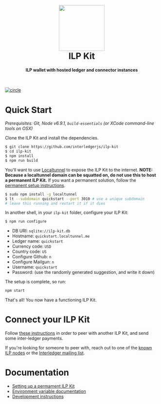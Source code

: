 <h1 align="center">
  <a href="https://interledger.org"><img src="https://interledger.org/assets/ilp_logo.svg" width="150"></a>
  <br>
  ILP Kit
</h1>

<h4 align="center">
ILP wallet with hosted ledger and connector instances
</h4>

<br>

[![circle][circle-image]][circle-url]

[circle-image]: https://circleci.com/gh/interledgerjs/ilp-kit.svg?style=shield&circle-token=65d802e1ea641aabcc95f8d28f2c6ade577716a9
[circle-url]: https://circleci.com/gh/interledgerjs/ilp-kit

# Quick Start

_Prerequisites: Git, Node v6.9.1, `build-essentials` (or XCode command-line tools on OSX)_

Clone the ILP Kit and install the dependencies.

```sh
$ git clone https://github.com/interledgerjs/ilp-kit
$ cd ilp-kit
$ npm install
$ npm run build
```

You'll want to use [Localtunnel](https://localtunnel.me) to expose the ILP Kit
to the internet. **NOTE: Because a localtunnel domain can be squatted on, do
not use this to host a permanent ILP Kit.** If you want a permanent solution,
follow the [permanent setup
instructions](https://github.com/interledgerjs/ilp-kit/blob/master/docs/SETUP.md).

```sh
$ sudo npm install -g localtunnel
$ lt --subdomain quickstart --port 3010 # use a unique subdomain
# leave this running and restart it if it dies
```

In another shell, in your `ilp-kit` folder, configure your ILP Kit:

```sh
$ npm run configure
```

- DB URI: `sqlite://ilp-kit.db`
- Hostname: `quickstart.localtunnel.me`
- Ledger name: `quickstart`
- Currency code: `USD`
- Country code: `US`
- Configure Github: `n`
- Configure Mailgun: `n`
- Username: `quickstart`
- Password: (use the randomly generated suggestion, and write it down)

The setup is complete, so run:

```sh
npm start
```

That's all! You now have a functioning ILP Kit.

# Connect your ILP Kit

Follow [these
instructions](https://github.com/interledgerjs/ilp-kit/blob/master/docs/SETUP.md#connecting-your-ledger)
in order to peer with another ILP Kit, and send some inter-ledger payments.

If you're looking for someone to peer with, reach out to one of the [known ILP
nodes](https://github.com/interledgerjs/ilp-kit/wiki/Known-ILP-Nodes) or the
[Interledger mailing list](https://www.w3.org/community/interledger/).

# Documentation

- [Setting up a permament ILP Kit](https://github.com/interledgerjs/ilp-kit/blob/master/docs/SETUP.md)
- [Environment variable documentation](https://github.com/interledgerjs/ilp-kit/blob/master/docs/ENV.md)
- [Development instructions](https://github.com/interledgerjs/ilp-kit/blob/master/docs/DEV.md)
